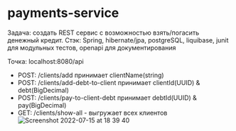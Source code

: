 # payments-service

Задача: создать REST сервис с возможностью взять/погасить денежный кредит.
Стэк: Spring, hibernate/jpa, postgreSQL, liquibase, junit для модульных тестов, openapi для документирования

Точка: localhost:8080/api
- POST: /clients/add принимает clientName(string) 
- POST: /clients/add-debt-to-client принимает clientId(UUID) & debt(BigDecimal)
- POST: /clients/pay-to-client-debt принимает debtId(UUID) & pay(BigDecimal)
- GET: /clients/show-all - выгружает всех клиентов
![Screenshot 2022-07-15 at 18 39 40](https://user-images.githubusercontent.com/95632773/179226104-fb22a1fe-a2ea-4548-a4ed-63fb8cafdd1c.png)



